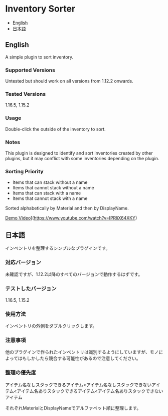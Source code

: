 # Inventory Sorter

- [English](#english)
- [日本語](#japanese)

## English

A simple plugin to sort inventory.

### Supported Versions

Untested but should work on all versions from 1.12.2 onwards.

### Tested Versions

1.16.5, 1.15.2

### Usage

Double-click the outside of the inventory to sort.

### Notes

This plugin is designed to identify and sort inventories created by other plugins, but it may conflict with some inventories depending on the plugin.

### Sorting Priority

- Items that can stack without a name
- Items that cannot stack without a name
- Items that can stack with a name
- Items that cannot stack with a name

Sorted alphabetically by Material and then by DisplayName.

[Demo Video](https://www.youtube.com/embed/IPRliX64XKY)](https://www.youtube.com/watch?v=IPRliX64XKY)

## 日本語

インベントリを整理するシンプルなプラグインです。

### 対応バージョン

未確認ですが、1.12.2以降のすべてのバージョンで動作するはずです。

### テストしたバージョン

1.16.5, 1.15.2

### 使用方法

インベントリの外側をダブルクリックします。

### 注意事項

他のプラグインで作られたインベントリは識別するようにしていますが、モノによってはもしかしたら競合する可能性があるので注意してください。

### 整理の優先度

アイテム名なしスタックできるアイテム<アイテム名なしスタックできないアイテム<アイテム名ありスタックできるアイテム<アイテム名ありスタックできないアイテム

それぞれMaterialとDisplayNameでアルファベット順に整理します。
